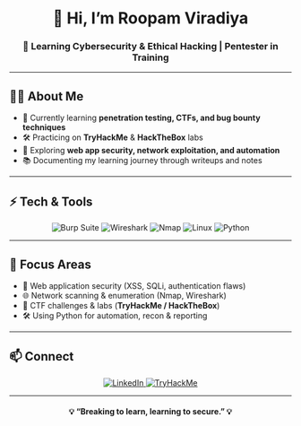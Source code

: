 <!-- Profile README for Roopam Viradiya -->

<h1 align="center">👋 Hi, I’m Roopam Viradiya</h1>
<h3 align="center">🔐 Learning Cybersecurity & Ethical Hacking | Pentester in Training</h3>

---

## 🧑‍💻 About Me
- 🌱 Currently learning **penetration testing, CTFs, and bug bounty techniques**  
- 🛠️ Practicing on **TryHackMe** & **HackTheBox** labs  
- 🐞 Exploring **web app security, network exploitation, and automation**  
- 📚 Documenting my learning journey through writeups and notes  

---

## ⚡ Tech & Tools
<p align="center">
  <img src="https://img.shields.io/badge/Burp_Suite-FF6C37?style=for-the-badge&logo=burp-suite&logoColor=white" alt="Burp Suite"/>
  <img src="https://img.shields.io/badge/Wireshark-1679A7?style=for-the-badge&logo=wireshark&logoColor=white" alt="Wireshark"/>
  <img src="https://img.shields.io/badge/Nmap-00457C?style=for-the-badge&logo=nmap&logoColor=white" alt="Nmap"/>
  <img src="https://img.shields.io/badge/Linux-FCC624?style=for-the-badge&logo=linux&logoColor=black" alt="Linux"/>
  <img src="https://img.shields.io/badge/Python-3776AB?style=for-the-badge&logo=python&logoColor=white" alt="Python"/>
</p>

---

## 🏅 Focus Areas
- 🔎 Web application security (XSS, SQLi, authentication flaws)  
- 🌐 Network scanning & enumeration (Nmap, Wireshark)  
- 🧩 CTF challenges & labs (**TryHackMe / HackTheBox**)  
- 🛠️ Using Python for automation, recon & reporting  

---

## 📫 Connect
<p align="center">
  <a href="https://www.linkedin.com/in/roopamviradiya/">
    <img src="https://img.shields.io/badge/-LinkedIn-0077B5?style=for-the-badge&logo=linkedin&logoColor=white" alt="LinkedIn"/>
  </a>
  <a href="https://tryhackme.com/p/Roopam.005">
    <img src="https://img.shields.io/badge/-TryHackMe-FF6A00?style=for-the-badge&logo=tryhackme&logoColor=white" alt="TryHackMe"/>
  </a>
</p>

---

<h4 align="center">💡 “Breaking to learn, learning to secure.” 💡</h4>
